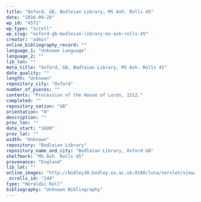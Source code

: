 ```yaml
---
title: "Oxford, GB, Bodleian Library, MS Ash. Rolls 45"
date: "2016-09-28"
wp_id: "4571"
wp_type: "scroll"
wp_slug: "oxford-gb-bodleian-library-ms-ash-rolls-45"
creator: "admin"
online_bibliography_record: ""
language_1: "Unknown Language"
language_2: ""
lib_lon: ""
meta_title: "Oxford, GB, Bodleian Library, MS Ash. Rolls 45"
date_quality: ""
length: "Unknown"
repository_city: "Oxford"
number_of_pieces: ""
contents: "Procession of the House of Lords, 1512."
completed: ""
repository_nation: "GB"
orientation: "H"
description: ""
prov_lon: ""
date_start: "1600"
prov_lat: ""
width: "Unknown"
repository: "Bodleian Library"
repository_name_and_city: "Bodleian Library, Oxford GB"
shelfmark: "MS Ash. Rolls 45"
provenance: "England"
lib_lat: ""
online_images: "http://bodley30.bodley.ox.ac.uk:8180/luna/servlet/view/search?q=Shelfmark=%22MS.%20Ash.%20Rolls%2045%22"
_scrolls_id: "244"
type: "Heraldic Roll"
bibliography: "Unknown Bibliography"
---
```



